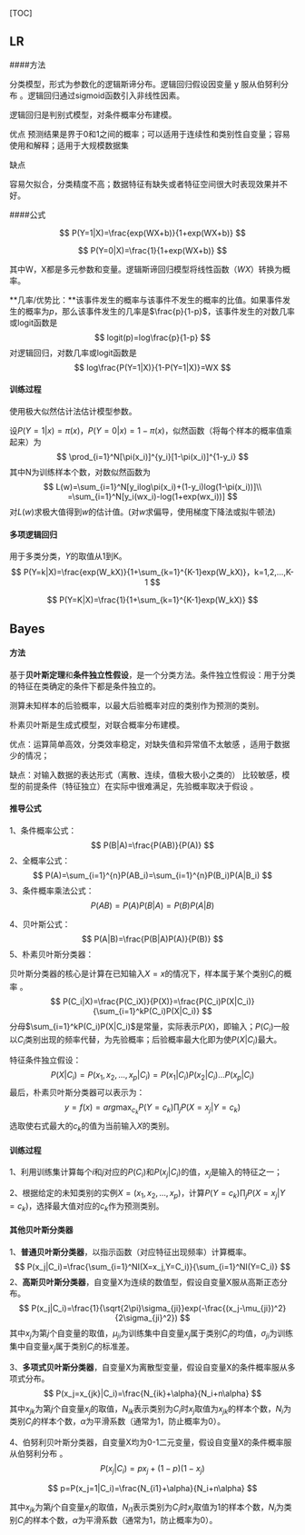 [TOC]

## LR

####方法

分类模型，形式为参数化的逻辑斯谛分布。逻辑回归假设因变量 y 服从伯努利分布 。逻辑回归通过sigmoid函数引入非线性因素。

逻辑回归是判别式模型，对条件概率分布建模。

优点
预测结果是界于0和1之间的概率；可以适用于连续性和类别性自变量；容易使用和解释；适用于大规模数据集

缺点

容易欠拟合，分类精度不高；数据特征有缺失或者特征空间很大时表现效果并不好。 

####公式

$$
P(Y=1|X)=\frac{exp(WX+b)}{1+exp(WX+b)}
$$

$$
P(Y=0|X)=\frac{1}{1+exp(WX+b)}
$$

其中W，X都是多元参数和变量。逻辑斯谛回归模型将线性函数（$WX$）转换为概率。

**几率/优势比：**该事件发生的概率与该事件不发生的概率的比值。如果事件发生的概率为$p$，那么该事件发生的几率是$\frac{p}{1-p}$，该事件发生的对数几率或logit函数是
$$
logit(p)=log\frac{p}{1-p}
$$
对逻辑回归，对数几率或logit函数是
$$
log\frac{P(Y=1|X)}{1-P(Y=1|X)}=WX
$$

#### 训练过程

使用极大似然估计法估计模型参数。

设$P(Y=1|x)=\pi(x)$，$P(Y=0|x)=1-\pi(x)$，似然函数（将每个样本的概率值乘起来）为
$$
\prod_{i=1}^N[\pi(x_i)]^{y_i}[1-\pi(x_i)]^{1-y_i}
$$
其中N为训练样本个数，对数似然函数为
$$
L(w)=\sum_{i=1}^N[y_ilog\pi(x_i)+(1-y_i)log(1-\pi(x_i))]\\
=\sum_{i=1}^N[y_i(wx_i)-log(1+exp(wx_i))]
$$
对$L(w)$求极大值得到$w$的估计值。(对$w$求偏导，使用梯度下降法或拟牛顿法)

#### 多项逻辑回归

用于多类分类，$Y$的取值从1到K。
$$
P(Y=k|X)=\frac{exp(W_kX)}{1+\sum_{k=1}^{K-1}exp(W_kX)}，k=1,2,...,K-1
$$

$$
P(Y=K|X)=\frac{1}{1+\sum_{k=1}^{K-1}exp(W_kX)}
$$


## Bayes

#### 方法

基于**贝叶斯定理**和**条件独立性假设**，是一个分类方法。条件独立性假设：用于分类的特征在类确定的条件下都是条件独立的。

测算未知样本的后验概率，以最大后验概率对应的类别作为预测的类别。

朴素贝叶斯是生成式模型，对联合概率分布建模。

优点：运算简单高效，分类效率稳定，对缺失值和异常值不太敏感 ，适用于数据少的情况；

缺点：对输入数据的表达形式（离散、连续，值极大极小之类的） 比较敏感，模型的前提条件（特征独立）在实际中很难满足，先验概率取决于假设 。

#### 推导公式

1、条件概率公式：
$$
P(B|A)=\frac{P(AB)}{P(A)}
$$
2、全概率公式：
$$
P(A)=\sum_{i=1}^{n}P(AB_i)=\sum_{i=1}^{n}P(B_i)P(A|B_i)
$$
3、条件概率乘法公式：
$$
P(AB)=P(A)P(B|A)=P(B)P(A|B)
$$


4、贝叶斯公式：
$$
P(A|B)=\frac{P(B|A)P(A)}{P(B)}
$$
5、朴素贝叶斯分类器：

贝叶斯分类器的核心是计算在已知输入$X=x$的情况下，样本属于某个类别$C_i$的概率 。
$$
P(C_i|X)=\frac{P(C_iX)}{P(X)}=\frac{P(C_i)P(X|C_i)}{\sum_{i=1}^kP(C_i)P(X|C_i)}
$$
分母$\sum_{i=1}^kP(C_i)P(X|C_i)$是常量，实际表示$P(X)$，即输入；$P(C_i)$一般以$C_i$类别出现的频率代替，为先验概率；后验概率最大化即为使$P(X|C_i)$最大。

特征条件独立假设：
$$
P(X|C_i)=P(x_1,x_2,...,x_p|C_i)=P(x_1|C_i)P(x_2|C_i)...P(x_p|C_i)
$$
最后，朴素贝叶斯分类器可以表示为：
$$
y=f(x)=arg\max_{c_k}P(Y=c_k)\prod_jP(X=x_j|Y=c_k)
$$
选取使右式最大的$c_k$的值为当前输入$X$的类别。

#### 训练过程

1、利用训练集计算每个$i$和$j$对应的$P(C_i)$和$P(x_j|C_i)$的值，$x_j$是输入的特征之一；

2、根据给定的未知类别的实例$X=(x_1,x_2,...,x_p)$，计算$P(Y=c_k)\prod_jP(X=x_j|Y=c_k)$，选择最大值对应的$c_k$作为预测类别。

#### 其他贝叶斯分类器

1、**普通贝叶斯分类器**，以指示函数（对应特征出现频率）计算概率。
$$
P(x_j|C_i)=\frac{\sum_{i=1}^NI(X=x_j,Y=C_i)}{\sum_{i=1}^NI(Y=C_i)}
$$
2、**高斯贝叶斯分类器**，自变量X为连续的数值型，假设自变量X服从高斯正态分布。
$$
P(x_j|C_i)=\frac{1}{\sqrt{2\pi}\sigma_{ji}}exp(-\frac{(x_j-\mu_{ji})^2}{2\sigma_{ji}^2})
$$
其中$x_j$为第$j$个自变量的取值，$\mu_{ji}$为训练集中自变量$x_j$属于类别$C_i$的均值，$\sigma_{ji}$为训练集中自变量$x_j$属于类别$C_i$的标准差。 

3、**多项式贝叶斯分类器**，自变量X为离散型变量，假设自变量X的条件概率服从多项式分布。
$$
P(x_j=x_{jk}|C_i)=\frac{N_{ik}+\alpha}{N_i+n\alpha}
$$
其中$x_{jk}$为第$j$个自变量$x_j$的取值，$N_{ik}$表示类别为$C_i$时$x_j$取值为$x_{jk}$的样本个数，$N_i$为类别$C_i$的样本个数，$\alpha$为平滑系数（通常为1，防止概率为0）。

4、伯努利贝叶斯分类器，自变量X均为0-1二元变量，假设自变量X的条件概率服从伯努利分布 。
$$
P(x_j|C_i)=px_j+(1-p)(1-x_j)
$$

$$
p=P(x_j=1|C_i)=\frac{N_{i1}+\alpha}{N_i+n\alpha}
$$

其中$x_{jk}$为第$j$个自变量$x_j$的取值，$N_{i1}$表示类别为$C_i$时$x_j$取值为1的样本个数，$N_i$为类别$C_i$的样本个数，$\alpha$为平滑系数（通常为1，防止概率为0）。





